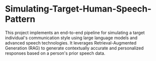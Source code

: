 # Simulating-Target-Human-Speech-Pattern
This project implements an end-to-end pipeline for simulating a target individual's communication style using large language models and advanced speech technologies. It leverages Retrieval-Augmented Generation (RAG) to generate contextually accurate and personalized responses based on a person's prior speech data.
